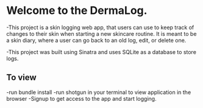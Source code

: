# Welcome to the DermaLog. 

-This project is a skin logging  web app, that users can use to keep track of changes to their skin when starting a new skincare routine. It is meant to be a skin diary, where a user can go back to an old log, edit, or delete one. 

-This project was built using Sinatra and uses SQLite as a database to store logs. 

## To view
-run bundle install 
-run shotgun in your terminal to view application in the browser
-Signup to get access to the app and start logging. 

